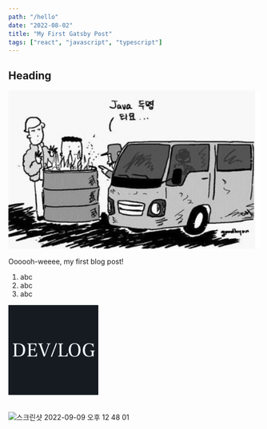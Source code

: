 ```yaml
---
path: "/hello"
date: "2022-08-02"
title: "My First Gatsby Post"
tags: ["react", "javascript", "typescript"]
---
```


## Heading

![JAVA](./images/java.png)

Oooooh-weeee, my first blog post!

1. abc
2. abc
3. abc

![abc](./images/abc.png)

<br>

<img width="706" alt="스크린샷 2022-09-09 오후 12 48 01" src="https://user-images.githubusercontent.com/57756798/190864537-56220e10-3978-4415-a49a-d9ba15396358.png">
